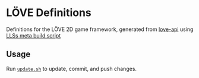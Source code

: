 # LÖVE Definitions

Definitions for the LÖVE 2D game framework, generated from
[love-api](https://github.com/love2d-community/love-api) using
[LLSs meta build script](https://github.com/LuaLS/lua-language-server/blob/master/tools/build-3rd-meta.lua)

## Usage

Run [`update.sh`](update.sh) to update, commit, and push changes.
